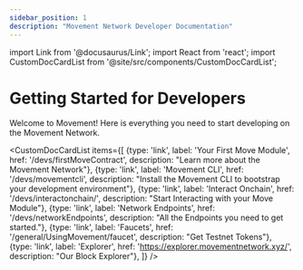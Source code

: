 ```yaml
---
sidebar_position: 1
description: "Movement Network Developer Documentation"
---
```


import Link from '@docusaurus/Link';
import React from 'react';
import CustomDocCardList from '@site/src/components/CustomDocCardList';

# Getting Started for Developers

Welcome to Movement! Here is everything you need to start developing on the Movement Network.

<CustomDocCardList items={[
  {type: 'link', label: 'Your First Move Module', href: '/devs/firstMoveContract', description: "Learn more about the Movement Network"},
  {type: 'link', label: 'Movement CLI', href: '/devs/movementcli', description: "Install the Movement CLI to bootstrap your development environment"},
  {type: 'link', label: 'Interact Onchain', href: '/devs/interactonchain/', description: "Start Interacting with your Move Module"},
  {type: 'link', label: 'Network Endpoints', href: '/devs/networkEndpoints', description: "All the Endpoints you need to get started."},
  {type: 'link', label: 'Faucets', href: '/general/UsingMovement/faucet', description: "Get Testnet Tokens"},
  {type: 'link', label: 'Explorer', href: 'https://explorer.movementnetwork.xyz/', description: "Our Block Explorer"},
]} />

  


